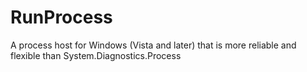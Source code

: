 RunProcess
==========

A process host for Windows (Vista and later) that is more reliable and flexible than System.Diagnostics.Process
